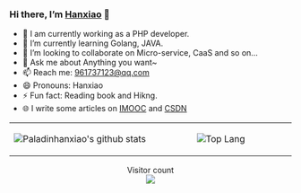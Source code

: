 ### Hi there, I’m [Hanxiao](https://hanxiao6.github.io/) 👋

- 🔭 I am currently working as a PHP developer.
- 🌱 I’m currently learning Golang, JAVA.
- 👯 I’m looking to collaborate on Micro-service, CaaS and so on…
- 💬 Ask me about Anything you want~
- 📫 Reach me: 961737123@qq.com
- 😄 Pronouns: Hanxiao
- ⚡ Fun fact: Reading book and Hikng.
- 🌐 I write some articles on [IMOOC](https://www.imooc.com/u/2830944/articles/) and [CSDN](https://blog.csdn.net/qq_33936481)

<table width="700px">
<tr>
<td align="center" valign="middle" width="50%">

![Paladinhanxiao's github stats](https://github-readme-stats.vercel.app/api?username=Paladinhanxiao&&show_icons=true&&title_color=1abc9c&&icon_color=1abc9c)

</td>
<td align="center" valign="middle" width="50%">

![Top Lang](https://github-readme-stats.vercel.app/api/top-langs/?username=Paladinhanxiao&layout=compact)

</td>
</tr>
</table>

<p align="center"> 
  Visitor count<br>
  <img src="https://profile-counter.glitch.me/Paladinhanxiao/count.svg" />
</p>
